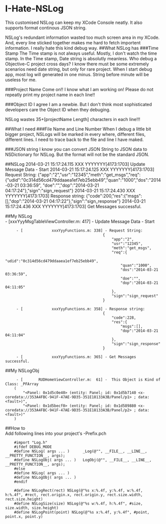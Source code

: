 I-Hate-NSLog
============

This customised NSLog can keep my XCode Console neatly. It also supports format continous JSON string.

NSLog's redundant information wasted too much screen area in my XCode. And, every line sticked together makes me hard to fetch importent information. I really hate this kind debug way. 
##What NSLog has
###Time Stamp
The Time stamp is not always useful. Mostly, I don't watch the time stamp. In the Time stamp, Date string is absolutly meanless. Who debug a Objective-C project cross days? I know there must be some extremely scenarios need date string, but only for rare project. When I start debug app, most log will generated in one minus. String before minute will be useless for me.  

###Project Name
Come on!! I know what I am working on! Please do not repeatly print my project name in each line!!

###Object ID
I agree I am a newbie. But I don't think most sophisticated developers care the Object ID when they debuging.

NSLog wastes 35+[projectName Length] characters in each line!!!

##What I need
###File Name and Line Number
When I debug a little bit bigger project, NSLogs will be marked in every where, different files, different lines. I need to trace back to the file and line I have maked.

###JSON string
I know you can convert JSON String to JSON data to NSDictionary for NSLog. But the format will not be the standard JSON.



##NSLog
		2014-03-21 15:17:24.115 XXX YYYYYYY[4173:1703] Update Message Data - Start
		2014-03-21 15:17:24.125 XXX YYYYYYY[4173:1703] Request String: {"app":"2","usr":"12345","meth":"get_msgs","req":{"udid":"0c314d56cd479ddaaea1ef7eb25ebb49","quan":"1000","dos":"2014-03-21 03:36:59", "doe":"","dop":"2014-03-21 04:17:24"},"sign":"sign_request"}
		2014-03-21 15:17:24.430 XXX YYYYYYY[4173:1703] Response string: {"code":200,"res":{"msgs":[],"dop":"2014-03-21 04:17:22"},"sign":"sign_response"}
		2014-03-21 15:17:24.436 XXX YYYYYYY[4173:1703] Get Messages successful.

##My NSLog    
		 - [xxxYyyMsgTableViewController.m: 417] - Update Message Data - Start

		 - [             xxxYyyFunctions.m: 338] - Request String: 
												{											
													"app":"2",
													"usr":"12345",
													"meth":"get_msgs",
													"req":{												
														"udid":"0c314d56cd479ddaaea1ef7eb25ebb49",
														"quan":"1000",
														"dos":"2014-03-21 03:36:59",
														"doe":"",
														"dop":"2014-03-21 04:11:05"
													},
													"sign":"sign_request"
												}

		 - [             xxxYyyFunctions.m: 358] - Response string: 
												{											
													"code":228,
													"res":{												
														"msgs":[],
														"dop":"2014-03-21 04:11:04"
													},
													"sign":"sign_response"
												}

		 - [             xxxYyyFunctions.m: 365] - Get Messages successful.


##My NSLogObj

		 - [       RUDHomeViewController.m:  61] -  This Object is Kind of Class: _PFArray
		(
		    "<Panel: 0x1d5c0e40> (entity: Panel; id: 0x1d5b7140 <x-coredata://353A4FBC-941F-47AE-9D35-351E18133A3B/Panel/p1> ; data: <fault>)",
		    "<Panel: 0x1d5becf0> (entity: Panel; id: 0x1d589880 <x-coredata://353A4FBC-941F-47AE-9D35-351E18133A3B/Panel/p2> ; data: <fault>)"
		)  


##How to  
Add following lines into your project's <project>-Prefix.pch  

		#import "Log.h"
		#ifdef DEBUG_MODE
		#define NSLog( args ... )      _Log(@"", __FILE__, __LINE__, __PRETTY_FUNCTION__, args);
		#define NSLogObj( args ... )   LogObj(@"", __FILE__, __LINE__, __PRETTY_FUNCTION__, args);
		#else
		#define NSLog( args ... )
		#define NSLogObj( args ... )
		#endif
		
		#define NSLogRect(rect) NSLog(@"%s x:%.4f, y:%.4f, w:%.4f, h:%.4f", #rect, rect.origin.x, rect.origin.y, rect.size.width, rect.size.height)
		#define NSLogSize(size) NSLog(@"%s w:%.4f, h:%.4f", #size, size.width, size.height)
		#define NSLogPoint(point) NSLog(@"%s x:%.4f, y:%.4f", #point, point.x, point.y)

